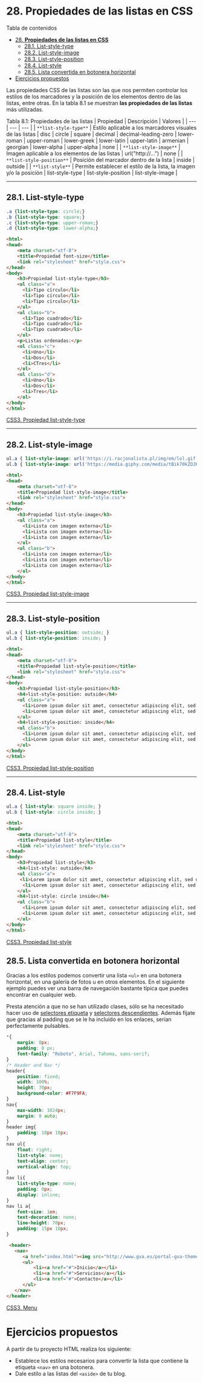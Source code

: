 # 28. **Propiedades de las listas en CSS**

Tabla de contenidos

- [28. **Propiedades de las listas en CSS**](#28-propiedades-de-las-listas-en-css)
  - [28.1. List-style-type](#281-list-style-type)
  - [28.2. List-style-image](#282-list-style-image)
  - [28.3. List-style-position](#283-list-style-position)
  - [28.4. List-style](#284-list-style)
  - [28.5. Lista convertida en botonera horizontal](#285-lista-convertida-en-botonera-horizontal)
- [Ejercicios propuestos](#ejercicios-propuestos)

Las propiedades CSS de las listas son las que nos permiten controlar los estilos de los marcadores y la posición de los elementos dentro de las listas, entre otras. En la tabla 8.1 se muestran **las propiedades de las listas** más utilizadas.

Tabla 8.1: Propiedades de las listas
| Propiedad | Descripción | Valores |
| --- | --- | --- |
| `**list-style-type**` | Estilo aplicable a los marcadores visuales de las listas | disc | circle | square | decimal | decimal-leading-zero | lower-roman | upper-roman | lower-greek | lower-latin | upper-latin | armenian | georgian | lower-alpha | upper-alpha | none |
| `**list-style-image**` | Imagen aplicable a los elementos de las listas | url("http://...") | none |
| `**list-style-position**` | Posición del marcador dentro de la lista | inside | outside |
| `**list-style**` | Permite establecer el estilo de la lista, la imagen y/o la posición | list-style-type | list-style-position | list-style-image |

* * * * *

## 28.1. List-style-type

```css
.a {list-style-type: circle;}
.b {list-style-type: square;}
.c {list-style-type: upper-roman;}
.d {list-style-type: lower-alpha;}
```

```html
<html>
<head>
    <meta charset="utf-8"> 
    <title>Propiedad font-size</title> 
    <link rel="stylesheet" href="style.css"> 
</head>
<body>
    <h3>Propiedad list-style-type</h3>
    <ul class="a">
      <li>Tipo círculo</li>
      <li>Tipo círculo</li>
      <li>Tipo círculo</li>
    </ul>
    <ul class="b">
      <li>Tipo cuadrado</li>
      <li>Tipo cuadrado</li>
      <li>Tipo cuadrado</li>
    </ul>
    <p>Listas ordenadas:</p>
    <ol class="c">
      <li>Uno</li>
      <li>Dos</li>
      <li>CTres</li>
    </ol>
    <ol class="d">
      <li>Uno</li>
      <li>Dos</li>
      <li>Tres</li>
    </ol>
</body>
</html>
```

[CSS3. Propiedad list-style-type](https://codepen.io/sergio-rey-personal/pen/QWyGqoj)

* * * * *

## 28.2. List-style-image

```css
ul.a { list-style-image: url('https://i.racjonalista.pl/img/em/lol.gif'); }
ul.b { list-style-image: url('https://media.giphy.com/media/tBik70kZOJKOk/giphy.gif'); }
```

```html
<html>
<head>
    <meta charset="utf-8"> 
    <title>Propiedad list-style-image</title> 
    <link rel="stylesheet" href="style.css"> 
</head>
<body>
    <h3>Propiedad list-style-image</h3>
    <ul class="a">
      <li>Lista con imagen externa</li>
      <li>Lista con imagen externa</li>
      <li>Lista con imagen externa</li>
    </ul>
    <ul class="b">
      <li>Lista con imagen externa</li>
      <li>Lista con imagen externa</li>
      <li>Lista con imagen externa</li>
    </ul>
</body>
</html>
```
[CSS3. Propiedad list-style-image](https://codepen.io/sergio-rey-personal/pen/PoZbJLr)

* * * * *

## 28.3. List-style-position

```css
ul.a { list-style-position: outside; }
ul.b { list-style-position: inside; }
```

```html
<html>
<head>
    <meta charset="utf-8"> 
    <title>Propiedad list-style-position</title> 
    <link rel="stylesheet" href="style.css"> 
</head>
<body>
    <h3>Propiedad list-style-position</h3>
    <h4>list-style-position: outside</h4>
    <ul class="a">
      <li>Lorem ipsum dolor sit amet, consectetur adipiscing elit, sed do eiusmod tempor incididunt ut labore et dolore magna aliqua. Ut enim ad minim veniam, quis nostrud exercitation ullamco laboris nisi ut aliquip ex ea commodo consequat. Duis aute irure dolor in reprehenderit in voluptate velit esse cillum dolore eu fugiat nulla pariatur./li>
      <li>Lorem ipsum dolor sit amet, consectetur adipiscing elit, sed do eiusmod tempor incididunt ut labore et dolore magna aliqua. Ut enim ad minim veniam, quis nostrud exercitation ullamco laboris nisi ut aliquip ex ea commodo consequat. Duis aute irure dolor in reprehenderit in voluptate velit esse cillum dolore eu fugiat nulla pariatur.</li>
    </ul>
    <h4>list-style-position: inside</h4>
    <ul class="b">
      <li>Lorem ipsum dolor sit amet, consectetur adipiscing elit, sed do eiusmod tempor incididunt ut labore et dolore magna aliqua. Ut enim ad minim veniam, quis nostrud exercitation ullamco laboris nisi ut aliquip ex ea commodo consequat. Duis aute irure dolor in reprehenderit in voluptate velit esse cillum dolore eu fugiat nulla pariatur.</li>
      <li>Lorem ipsum dolor sit amet, consectetur adipiscing elit, sed do eiusmod tempor incididunt ut labore et dolore magna aliqua. Ut enim ad minim veniam, quis nostrud exercitation ullamco laboris nisi ut aliquip ex ea commodo consequat. Duis aute irure dolor in reprehenderit in voluptate velit esse cillum dolore eu fugiat nulla pariatur.</li>
    </ul>
</body>
</html>
```
[CSS3. Propiedad list-style-position](https://codepen.io/sergio-rey-personal/pen/JjGbrVL)

* * * * *

## 28.4. List-style

```css
ul.a { list-style: square inside; }
ul.b { list-style: circle inside; }
```

```html
<html>
<head>
    <meta charset="utf-8"> 
    <title>Propiedad list-style</title> 
    <link rel="stylesheet" href="style.css"> 
</head>
<body>
    <h3>Propiedad list-style</h3>
    <h4>list-style: outside</h4>
    <ul class="a">
     <li>Lorem ipsum dolor sit amet, consectetur adipiscing elit, sed do eiusmod tempor incididunt ut labore et dolore magna aliqua. Ut enim ad minim veniam, quis nostrud exercitation ullamco laboris nisi ut aliquip ex ea commodo consequat. Duis aute irure dolor in reprehenderit in voluptate velit esse cillum dolore eu fugiat nulla pariatur.</li>
      <li>Lorem ipsum dolor sit amet, consectetur adipiscing elit, sed do eiusmod tempor incididunt ut labore et dolore magna aliqua. Ut enim ad minim veniam, quis nostrud exercitation ullamco laboris nisi ut aliquip ex ea commodo consequat. Duis aute irure dolor in reprehenderit in voluptate velit esse cillum dolore eu fugiat nulla pariatur.</li>
    </ul>
    <h4>list-style: circle inside</h4>
    <ul class="b">
      <li>Lorem ipsum dolor sit amet, consectetur adipiscing elit, sed do eiusmod tempor incididunt ut labore et dolore magna aliqua. Ut enim ad minim veniam, quis nostrud exercitation ullamco laboris nisi ut aliquip ex ea commodo consequat. Duis aute irure dolor in reprehenderit in voluptate velit esse cillum dolore eu fugiat nulla pariatur.</li>
      <li>Lorem ipsum dolor sit amet, consectetur adipiscing elit, sed do eiusmod tempor incididunt ut labore et dolore magna aliqua. Ut enim ad minim veniam, quis nostrud exercitation ullamco laboris nisi ut aliquip ex ea commodo consequat. Duis aute irure dolor in reprehenderit in voluptate velit esse cillum dolore eu fugiat nulla pariatur.</li>
    </ul>
</body>
</html>
```

[CSS3. Propiedad list-style](https://codepen.io/sergio-rey-personal/pen/vYLyewv)
## 28.5. Lista convertida en botonera horizontal

Gracias a los estilos podemos convertir una lista `<ul>` en una botonera horizontal, en una galería de fotos u en otros elementos. En el siguiente ejemplo puedes ver una barra de navegación bastante típica que puedes encontrar en cualquier web.

Presta atención a que no se han utilizado clases, sólo se ha necesitado hacer uso de [selectores etiqueta](https://github.com/Sergio-Rey-Personal/DIW/blob/master/UD03_Disenyo_y_maquetacion_web_con_HTML5_y_CSS3/UD03_23_SelectoresCSS.md#32-selector-etiqueta) y [selectores descendientes](https://github.com/Sergio-Rey-Personal/DIW/blob/master/UD03_Disenyo_y_maquetacion_web_con_HTML5_y_CSS3/UD03_23_SelectoresCSS.md#35-selector-descendiente). Además fíjate que gracias al padding que se le ha incluido en los enlaces, serían perfectamente pulsables.

```css
*{
    margin: 0px;
    padding: 0 px;
    font-family: "Roboto", Arial, Tahoma, sans-serif;
}
/* Header and Nav */
header{
    position: fixed;
    width: 100%;
    height: 70px;  
    background-color: #F7F9FA;
}
nav{
    max-width: 1024px;
    margin: 0 auto;
}
header img{
    padding: 18px 10px;
}
nav ul{
    float: right;
    list-style: none;
    text-align: center;
    vertical-align: top;
}
nav li{
    list-style-type: none;
    padding: 0px;
    display: inline;
}
nav li a{
    font-size: 1em;
    text-decoration: none;
    line-height: 70px;
    padding: 15px 10px;
}
```

```html
 <header>
   <nav>
      <a href="index.html"><img src="http://www.gva.es/portal-gva-theme/images/GVA/logo_gva.png" alt="GVA Logo" width="74" height="33"></a>
      <ul>
          <li><a href="#">Inicio</a></li>
          <li><a href="#">Servicios</a></li>
          <li><a href="#">Contacto</a></li>
      </ul>
   </nav>
</header>
```
[CSS3. Menu](https://codepen.io/sergio-rey-personal/pen/yLeVPJb)

# Ejercicios propuestos

A partir de tu proyecto HTML realiza los siguiente:

-   Establece los estilos necesarios para convertir la lista que contiene la etiqueta `<nav>` en una botonera.
-   Dale estilo a las listas del `<aside>` de tu blog.
